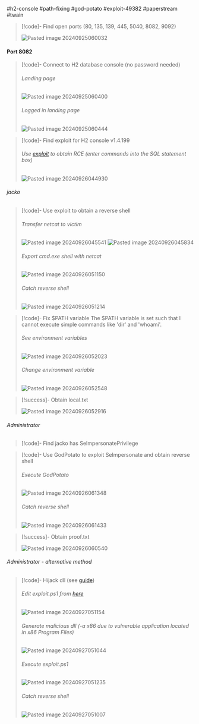 #h2-console #path-fixing #god-potato #exploit-49382 #paperstream #twain

>[!code]- Find open ports (80, 135, 139, 445, 5040, 8082, 9092)
>
>![Pasted image 20240925060032](Images/Pasted%20image%2020240925060032.png)
#### Port 8082

>[!code]- Connect to H2 database console (no password needed)
>###### Landing page
>![Pasted image 20240925060400](Images/Pasted%20image%2020240925060400.png)
>###### Logged in landing page
>![Pasted image 20240925060444](Images/Pasted%20image%2020240925060444.png)

>[!code]- Find exploit for H2 console v1.4.199
>###### Use [exploit](https://www.exploit-db.com/exploits/49384) to obtain RCE (enter commands into the SQL statement box)
>![Pasted image 20240926044930](Images/Pasted%20image%2020240926044930.png)
>
###### jacko

>[!code]- Use exploit to obtain a reverse shell
>###### Transfer netcat to victim
>![Pasted image 20240926045541](Images/Pasted%20image%2020240926045541.png)
>![Pasted image 20240926045834](Images/Pasted%20image%2020240926045834.png)
>###### Export cmd.exe shell with netcat
>![Pasted image 20240926051150](Images/Pasted%20image%2020240926051150.png)
>###### Catch reverse shell
>![Pasted image 20240926051214](Images/Pasted%20image%2020240926051214.png)

>[!code]- Fix $PATH variable
>The $PATH variable is set such that I cannot execute simple commands like 'dir' and 'whoami'.
>###### See environment variables
>![Pasted image 20240926052023](Images/Pasted%20image%2020240926052023.png)
>###### Change environment variable
>![Pasted image 20240926052548](Images/Pasted%20image%2020240926052548.png)

>[!success]- Obtain local.txt
>
>![Pasted image 20240926052916](Images/Pasted%20image%2020240926052916.png)
###### Administrator

>[!code]- Find jacko has SeImpersonatePrivilege

>[!code]- Use GodPotato to exploit SeImpersonate and obtain reverse shell
>###### Execute GodPotato
>![Pasted image 20240926061348](Images/Pasted%20image%2020240926061348.png)
>###### Catch reverse shell
>![Pasted image 20240926061433](Images/Pasted%20image%2020240926061433.png)

>[!success]- Obtain proof.txt
>
>![Pasted image 20240926060540](Images/Pasted%20image%2020240926060540.png)
###### Administrator - alternative method

>[!code]- Hijack dll (see [guide](https://benheater.com/proving-grounds-jacko/))
>###### Edit exploit.ps1 from [here](https://www.exploit-db.com/exploits/49382)
>![Pasted image 20240927051154](Images/Pasted%20image%2020240927051154.png)
>###### Generate malicious dll (-a x86 due to vulnerable application located in x86 Program Files)
>![Pasted image 20240927051044](Images/Pasted%20image%2020240927051044.png)
>###### Execute exploit.ps1
>![Pasted image 20240927051235](Images/Pasted%20image%2020240927051235.png)
>###### Catch reverse shell
>![Pasted image 20240927051007](Images/Pasted%20image%2020240927051007.png)